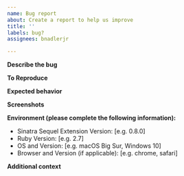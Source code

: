 ```yaml
---
name: Bug report
about: Create a report to help us improve
title: ''
labels: bug?
assignees: bnadlerjr

---
```


<!--- The GitHub Issue tracker is **ONLY** used for reporting bugs and tracking code changes. Please use StackOverflow or GitHub Discussions for questions or support issues. New features should be discussed on GitHub Discussions **before** creating an issue. For a roadmap of upcoming features, check the GitHub Projects page. --->

<!--- Make sure to add **all the information needed to understand the bug** so that someone can help. If the info is missing we'll add the 'Needs more information' label and close the issue until there is enough information. --->

**Describe the bug**
<!--- A clear and concise description of what the bug is. --->

**To Reproduce**
<!--- Provide a link to a live example, or an unambiguous set of steps to reproduce this bug. Include code to reproduce, if relevant. --->

**Expected behavior**
<!--- A clear and concise description of what you expected to happen. --->

**Screenshots**
<!--- If applicable, add screenshots to help explain your problem. --->

**Environment (please complete the following information):**
 - Sinatra Sequel Extension Version: [e.g. 0.8.0]
 - Ruby Version: [e.g. 2.7]
 - OS and Version: [e.g. macOS Big Sur, Windows 10]
 - Browser and Version (if applicable): [e.g. chrome, safari]

**Additional context**
<!--- Add any other context about the problem here. --->
